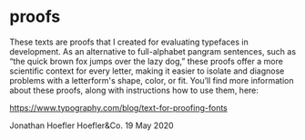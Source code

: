 # proofs

These texts are proofs that I created for evaluating typefaces in development. As an alternative to full-alphabet pangram sentences, such as “the quick brown fox jumps over the lazy dog,” these proofs offer a more scientific context for every letter, making it easier to isolate and diagnose problems with a letterform's shape, color, or fit. You’ll find more information about these proofs, along with instructions how to use them, here:

https://www.typography.com/blog/text-for-proofing-fonts


Jonathan Hoefler
Hoefler&Co.
19 May 2020
